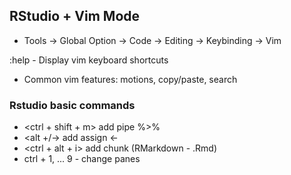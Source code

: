 ## RStudio + Vim Mode

* Tools -> Global Option -> Code -> Editing -> Keybinding -> Vim

:help - Display vim keyboard shortcuts

- Common vim features: motions, copy/paste, search

### Rstudio basic commands

* <ctrl + shift + m> add pipe %>%
* <alt +/-> add assign <-
* <ctrl + alt + i> add chunk (RMarkdown - .Rmd)
* ctrl + 1, ... 9 - change panes
